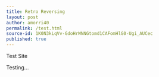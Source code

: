 ```yaml
---
title: Retro Reversing
layout: post
author: amorri40
permalink: /test.html
source-id: 1K0N3kLqVv-GdoHrWNNGtomd1CAFomHlG0-Ugi_AUCec
published: true
---
```

Test Site

Testing...

